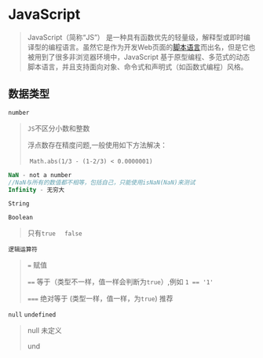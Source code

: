 # JavaScript

> JavaScript（简称“JS”） 是一种具有函数优先的轻量级，解释型或即时编译型的编程语言。虽然它是作为开发Web页面的[脚本语言](https://baike.baidu.com/item/脚本语言/1379708)而出名，但是它也被用到了很多非浏览器环境中，JavaScript 基于原型编程、多范式的动态脚本语言，并且支持面向对象、命令式和声明式（如函数式编程）风格。



## 数据类型

`number` 

> `JS`不区分小数和整数
>
> 浮点数存在精度问题,一般使用如下方法解决：	
>
> ​		`Math.abs(1/3 - (1-2/3) < 0.0000001)`
>
> 

``` javascript
NaN - not a number
//NaN与所有的数值都不相等，包括自己，只能使用isNaN(NaN)来测试
Infinity - 无穷大
```

`String`

`Boolean`

> 只有`true  ` `false`

`逻辑运算符`

> `=` 赋值
>
> `==` 等于（类型不一样，值一样会判断为`true`）,例如 `1 == '1'`
>
> `===` 绝对等于 (类型一样，值一样，为`true`) 推荐

`null` `undefined`

> null 未定义
>
> und